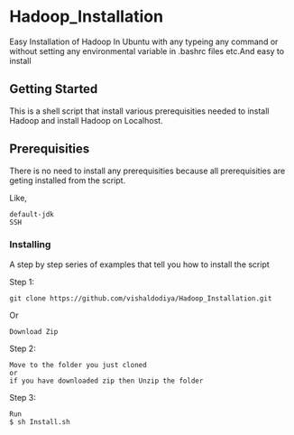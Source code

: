 # Hadoop_Installation

Easy Installation of Hadoop In Ubuntu with any typeing any command or without setting any environmental variable in .bashrc files etc.And easy to install

## Getting Started

This is a shell script that install various prerequisities needed to install Hadoop and install Hadoop on Localhost.

## Prerequisities

There is no need to install any prerequisities because all prerequisities are geting installed from the script.

Like,
```
default-jdk
SSH
```
### Installing

A step by step series of examples that tell you how to install the script

Step 1:
```
git clone https://github.com/vishaldodiya/Hadoop_Installation.git
```
Or

```
Download Zip
```

Step 2: 
```
Move to the folder you just cloned
or 
if you have downloaded zip then Unzip the folder

```

Step 3:
```
Run
$ sh Install.sh

```
